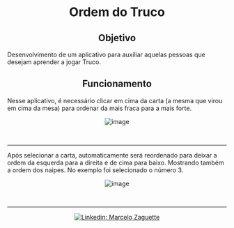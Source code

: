 <h1 align="center">Ordem do Truco</h1>
<h2 align="center">Objetivo</h2>

Desenvolvimento de um aplicativo para auxiliar aquelas pessoas que desejam aprender a jogar Truco.


<h2 align="center">Funcionamento</h2>
Nesse aplicativo, é necessário clicar em cima da carta (a mesma que virou em cima da mesa) para ordenar da mais fraca para a mais forte.
<br>
<div align="center">
  
![image](https://user-images.githubusercontent.com/41178325/116300913-d581d500-a775-11eb-8ebe-437d11641d17.png)

</div>
<br>

---

Após selecionar a carta, automaticamente será reordenado para deixar a ordem da esquerda para a direita e de cima para baixo. Mostrando também a ordem dos naipes. No exemplo foi selecionado o número 3.
  <br>
  <div align="center">
  
  ![image](https://user-images.githubusercontent.com/41178325/116300571-6ad09980-a775-11eb-8d29-2495483847f0.png)
  
  </div>
<br>
 
---
 
<div align = "center">
   <a href="https://www.linkedin.com/in/marcelozaguettejunior/"><img src="https://img.shields.io/badge/-Marcelo%20Zaguette%20Junior-292929?style=flat-square&logo=Linkedin&logoColor=white&link=https://www.linkedin.com/in/marcelozaguettejunior/" alt="Linkedin: Marcelo Zaguette"></a>
</div>
